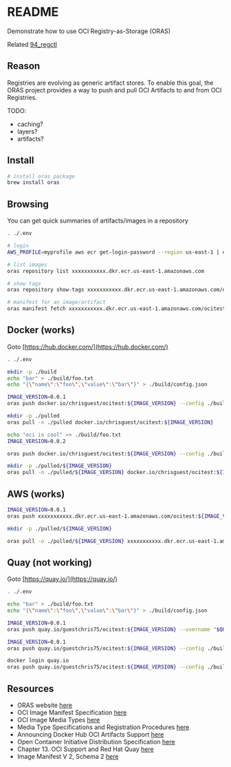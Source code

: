 # README

Demonstrate how to use OCI Registry-as-Storage (ORAS)  

Related [94_regctl](../94_regctl/README.md)  

## Reason

Registries are evolving as generic artifact stores. To enable this goal, the ORAS project provides a way to push and pull OCI Artifacts to and from OCI Registries.  

TODO:

* caching?
* layers?  
* artifacts?

## Install

```sh
# install oras package
brew install oras
```

## Browsing

You can get quick summaries of artifacts/images in a repository  

```sh
. ./.env 

# login
AWS_PROFILE=myprofile aws ecr get-login-password --region us-east-1 | docker login --username AWS --password-stdin xxxxxxxxxxx.dkr.ecr.us-east-1.amazonaws.com

# list images
oras repository list xxxxxxxxxxx.dkr.ecr.us-east-1.amazonaws.com

# show tags
oras repository show-tags xxxxxxxxxxx.dkr.ecr.us-east-1.amazonaws.com/ocitest

# manifest for an image/artifact
oras manifest fetch xxxxxxxxxxx.dkr.ecr.us-east-1.amazonaws.com/ocitest:0.0.1 | jq .
```

## Docker (works)

Goto [https://hub.docker.com/](https://hub.docker.com/)

```sh
. ./.env 

mkdir -p ./build
echo "bar" > ./build/foo.txt 
echo "{\"name\":\"foo\",\"value\":\"bar\"}" > ./build/config.json

IMAGE_VERSION=0.0.1
oras push docker.io/chrisguest/ocitest:${IMAGE_VERSION} --config ./build/config.json:application/vnd.docker.volume.v1+tar.gz ./build/foo.txt:text/plain

mkdir -p ./pulled
oras pull -o ./pulled docker.io/chrisguest/ocitest:${IMAGE_VERSION}

echo "oci is cool" >> ./build/foo.txt 
IMAGE_VERSION=0.0.2

oras push docker.io/chrisguest/ocitest:${IMAGE_VERSION} --config ./build/config.json:application/vnd.docker.volume.v1+tar.gz ./build/foo.txt:text/plain

mkdir -p ./pulled/${IMAGE_VERSION}
oras pull -o ./pulled/${IMAGE_VERSION} docker.io/chrisguest/ocitest:${IMAGE_VERSION}
```

## AWS (works)

```sh
IMAGE_VERSION=0.0.1
oras push xxxxxxxxxxx.dkr.ecr.us-east-1.amazonaws.com/ocitest:${IMAGE_VERSION} --config ./build/config.json:application/vnd.docker.volume.v1+tar.gz ./build/foo.txt:text/plain

mkdir -p ./pulled/${IMAGE_VERSION}

oras pull -o ./pulled/${IMAGE_VERSION} xxxxxxxxxxx.dkr.ecr.us-east-1.amazonaws.com/ocitest:${IMAGE_VERSION}
```

## Quay (not working)

Goto [https://quay.io/](https://quay.io/)  

```sh
. ./.env 

echo "bar" > ./build/foo.txt 
echo "{\"name\":\"foo\",\"value\":\"bar\"}" > ./build/config.json

IMAGE_VERSION=0.0.1
oras push quay.io/guestchris75/ocitest:${IMAGE_VERSION} --username "$QUAYUSER" --password "$QUAYPASS" --config ./build/config.json:application/vnd.docker.volume.v1+tar.gz ./build/foo.txt:text/plain

IMAGE_VERSION=0.0.1
oras push quay.io/guestchris75/ocitest:${IMAGE_VERSION} --config ./build/config.json:application/vnd.docker.volume.v1+tar.gz ./build/foo.txt:text/plain

docker login quay.io
oras push quay.io/guestchris75/ocitest:${IMAGE_VERSION} --config ./build/config.json:application/vnd.docker.volume.v1+tar.gz ./build/foo.txt:text/plain

```

## Resources

* ORAS website [here](https://oras.land/)
* OCI Image Manifest Specification [here](https://github.com/opencontainers/image-spec/blob/main/manifest.md)
* OCI Image Media Types [here](https://github.com/opencontainers/image-spec/blob/main/media-types.md)
* Media Type Specifications and Registration Procedures [here](https://www.rfc-editor.org/rfc/rfc6838)
* Announcing Docker Hub OCI Artifacts Support [here](https://www.docker.com/blog/announcing-docker-hub-oci-artifacts-support/)  
* Open Container Initiative Distribution Specification [here](https://github.com/opencontainers/distribution-spec/blob/main/spec.md#api)  
* Chapter 13. OCI Support and Red Hat Quay [here](https://access.redhat.com/documentation/en-us/red_hat_quay/3/html/use_red_hat_quay/oci-intro)
* Image Manifest V 2, Schema 2 [here](https://docs.docker.com/registry/spec/manifest-v2-2/)
